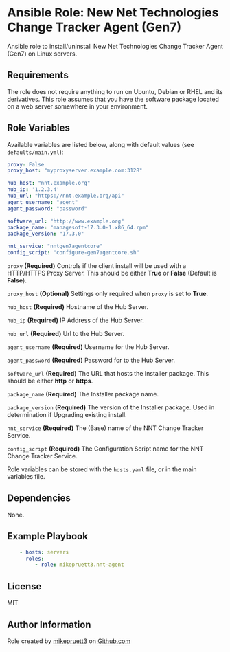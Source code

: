Ansible Role: New Net Technologies Change Tracker Agent (Gen7)
=========

Ansible role to install/uninstall New Net Technologies Change Tracker Agent (Gen7) on Linux servers.

Requirements
------------

The role does not require anything to run on Ubuntu, Debian or RHEL and its derivatives. This role assumes that you have the software package located on a web server somewhere in your environment.

Role Variables
--------------

Available variables are listed below, along with default values (see ```defaults/main.yml```):

``` yaml
proxy: False
proxy_host: "myproxyserver.example.com:3128"

hub_host: "nnt.example.org"
hub_ip: '1.2.3.4'
hub_url: "https://nnt.example.org/api"
agent_username: "agent"
agent_password: "password"

software_url: "http://www.example.org"
package_name: "managesoft-17.3.0-1.x86_64.rpm"
package_version: "17.3.0"

nnt_service: "nntgen7agentcore"
config_script: "configure-gen7agentcore.sh"
```

```proxy``` **(Required)** Controls if the client install will be used with a HTTP/HTTPS Proxy Server. This should be either **True** or **False** (Default is **False**).

```proxy_host``` **(Optional)** Settings only required when ```proxy``` is set to **True**.

```hub_host``` **(Required)** Hostname of the Hub Server.

```hub_ip``` **(Required)** IP Address of the Hub Server.

```hub_url``` **(Required)** Url to the Hub Server.

```agent_username``` **(Required)** Username for the Hub Server.

```agent_password``` **(Required)** Password for to the Hub Server.

```software_url``` **(Required)** The URL that hosts the Installer package. This should be either **http** or **https**.

```package_name``` **(Required)** The Installer package name.

```package_version``` **(Required)** The version of the Installer package. Used in determination if Upgrading existing install.

```nnt_service``` **(Required)** The (Base) name of the NNT Change Tracker Service.

```config_script``` **(Required)** The Configuration Script name for the NNT Change Tracker Service.

Role variables can be stored with the ```hosts.yaml``` file, or in the main variables file.

Dependencies
------------

None.

Example Playbook
----------------

``` yaml
    - hosts: servers
      roles:
         - role: mikepruett3.nnt-agent
```

License
-------

MIT

Author Information
------------------

Role created by [mikepruett3](https://github.com/mikepruett3) on [Github.com](https://github.com/mikepruett3/ansible-role-nnt-agent)
